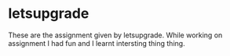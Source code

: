 # letsupgrade
 These are the assignment given by letsupgrade.
While working on assignment I had fun and I learnt intersting thing thing.
